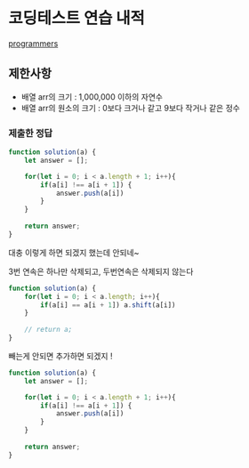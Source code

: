 # 코딩테스트 연습 내적

[programmers](https://programmers.co.kr/learn/courses/30/lessons/12906)

## 제한사항
- 배열 arr의 크기 : 1,000,000 이하의 자연수
- 배열 arr의 원소의 크기 : 0보다 크거나 같고 9보다 작거나 같은 정수

### 제출한 정답
```js
function solution(a) { 
    let answer = [];

    for(let i = 0; i < a.length + 1; i++){
        if(a[i] !== a[i + 1]) {
            answer.push(a[i])
        }
    }
    
    return answer;
}
```


대충 이렇게 하면 되겠지 했는데 안되네~

3번 연속은 하나만 삭제되고, 두번연속은 삭제되지 않는다
```js
function solution(a) { 
    for(let i = 0; i < a.length; i++){
        if(a[i] == a[i + 1]) a.shift(a[i])
    }
    
    // return a;
}
```

빼는게 안되면 추가하면 되겠지 !
```js
function solution(a) { 
    let answer = [];

    for(let i = 0; i < a.length + 1; i++){
        if(a[i] !== a[i + 1]) {
            answer.push(a[i])
        }
    }
    
    return answer;
}
```